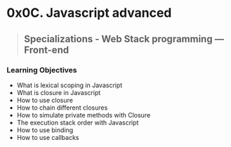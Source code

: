 # 0x0C. Javascript advanced
> ## Specializations - Web Stack programming ― Front-end

### Learning Objectives
* What is lexical scoping in Javascript
* What is closure in Javascript
* How to use closure
* How to chain different closures
* How to simulate private methods with Closure
* The execution stack order with Javascript
* How to use binding
* How to use callbacks
